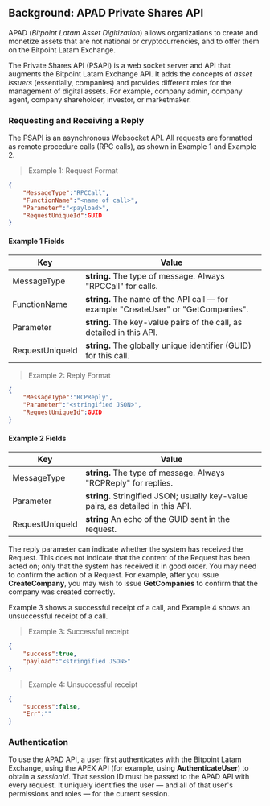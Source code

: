 ## Background: APAD Private Shares API

APAD (*Bitpoint Latam  Asset Digitization*) allows organizations to create and monetize assets that are not national or cryptocurrencies, and to offer them on the Bitpoint Latam  Exchange.

The Private Shares API (PSAPI) is a web socket server and API that augments the Bitpoint Latam  Exchange API. It adds the concepts of *asset issuers* (essentially, companies) and provides different roles for the management of digital assets. For example, company admin, company agent, company shareholder, investor, or marketmaker.

### Requesting and Receiving a Reply

The PSAPI is an asynchronous Websocket API. All requests are formatted as remote procedure calls (RPC calls), as shown in Example 1 and Example 2.

> Example 1: Request Format

```json
{
    "MessageType":"RPCCall",
    "FunctionName":"<name of call>",
    "Parameter":"<payload>",
    "RequestUniqueId":GUID
}
```

#### Example 1 Fields

| Key             | Value                                                        |
| --------------- | ------------------------------------------------------------ |
| MessageType     | **string.** The type of message. Always "RPCCall" for calls. |
| FunctionName    | **string.** The name of the API call &mdash; for example "CreateUser" or "GetCompanies". |
| Parameter       | **string.** The key-value pairs of the call, as detailed in this API. |
| RequestUniqueId | **string.** The globally unique identifier (GUID) for this call. |

> Example 2: Reply Format

```json
{
    "MessageType":"RCPReply",
    "Parameter":"<stringified JSON>",
    "RequestUniqueId":GUID
}
```

#### Example 2 Fields

| Key             | Value                                                        |
| --------------- | ------------------------------------------------------------ |
| MessageType     | **string.** The type of message. Always "RCPReply" for replies. |
| Parameter       | **string.** Stringified JSON; usually key-value pairs, as detailed in this API. |
| RequestUniqueId | **string** An echo of the GUID sent in the request.          |

The reply parameter can indicate whether the system has received the Request. This does not indicate that the content of the Request has been acted on; only that the system has received it in good order. You may need to confirm the action of a Request. For example, after you issue **CreateCompany**, you may wish to issue **GetCompanies** to confirm that the company was created correctly. 

Example 3 shows a successful receipt of a call, and Example 4 shows an unsuccessful receipt of a call.

> Example 3: Successful receipt

```json
{
    "success":true,
    "payload":"<stringified JSON>"
}
```

> Example 4: Unsuccessful receipt

```json
{
    "success":false,
    "Err":""
}
```

### Authentication

To use the APAD API, a user first authenticates with the Bitpoint Latam  Exchange, using the APEX API (for example, using **AuthenticateUser**) to obtain a *sessionId*. That session ID must be passed to the APAD API with every request. It uniquely identifies the user &mdash; and all of that user's permissions and roles &mdash; for the current session.
